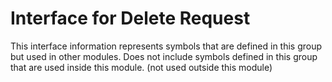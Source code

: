 
# Interface for Delete Request
This interface information represents symbols that are defined in this group but used in other modules.  Does not include symbols defined in this group that are used inside this module.
(not used outside this module)
